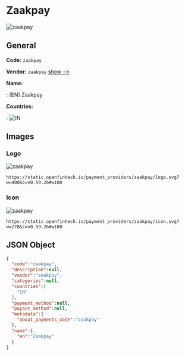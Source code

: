 
# Zaakpay 
![zaakpay](https://static.openfintech.io/payment_providers/zaakpay/logo.svg?w=400&c=v0.59.26#w100)  

## General 
 
**Code:** `zaakpay` 
 
**Vendor:** `zaakpay` [show -->](/vendors/zaakpay/) 
 
**Name:** 
 
:	[EN] Zaakpay 
 
 
**Countries:** 
 
:	![IN](https://cdnjs.cloudflare.com/ajax/libs/flag-icon-css/3.3.0/flags/4x3/in.svg#w24)  

## Images 

### Logo 
 
![zaakpay](https://static.openfintech.io/payment_providers/zaakpay/logo.svg?w=400&c=v0.59.26#w100)  

```
https://static.openfintech.io/payment_providers/zaakpay/logo.svg?w=400&c=v0.59.26#w100
```  

### Icon 
 
![zaakpay](https://static.openfintech.io/payment_providers/zaakpay/icon.svg?w=278&c=v0.59.26#w100)  

```
https://static.openfintech.io/payment_providers/zaakpay/icon.svg?w=278&c=v0.59.26#w100
```  

## JSON Object 

```json
{
  "code":"zaakpay",
  "description":null,
  "vendor":"zaakpay",
  "categories":null,
  "countries":[
    "IN"
  ],
  "payment_method":null,
  "payout_method":null,
  "metadata":{
    "about_payments_code":"zaakpay"
  },
  "name":{
    "en":"Zaakpay"
  }
}
```  
